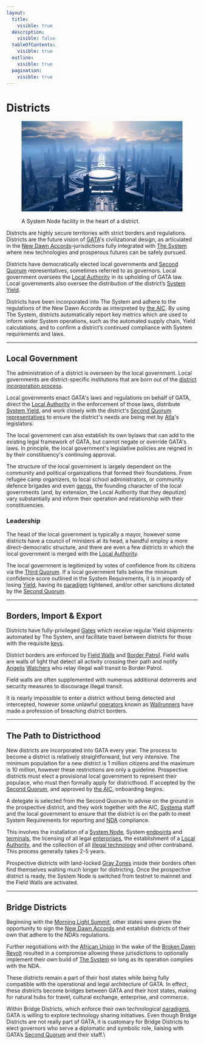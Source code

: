 ```yaml
---
layout:
  title:
    visible: true
  description:
    visible: false
  tableOfContents:
    visible: true
  outline:
    visible: true
  pagination:
    visible: true
---
```


# Districts

<figure><img src="../../../.gitbook/assets/districts.png" alt="" width="563"><figcaption><p>A System Node facility in the heart of a district.</p></figcaption></figure>

Districts are highly secure territories with strict borders and regulations. Districts are the future vision of [GATA](../)'s civilizational design, as articulated in the [New Dawn Accords](the-new-dawn-accords.md)–jurisdictions fully integrated with [The System](the-system.md) where new technologies and prosperous futures can be safely pursued.

Districts have democratically elected local governments and [Second Quorum](governance.md#the-second-quorum) representatives, sometimes referred to as governors. Local government oversees the [Local Authority](../law-and-order/local-authority.md) in its upholding of GATA law. Local governments also oversee the distribution of the district’s [System Yield](yield.md).

Districts have been incorporated into The System and adhere to the regulations of the New Dawn Accords as interpreted by [the AIC](../institutions/atlan-information-control-aic.md). By using The System, districts automatically report key metrics which are used to inform wider System operations, such as the automated supply chain, Yield calculations, and to confirm a district’s continued compliance with System requirements and laws.

***

## Local Government

The administration of a district is overseen by the local government. Local governments are district-specific institutions that are born out of the [district incorporation process](districts.md#the-path-to-districthood).&#x20;

Local governments enact GATA's laws and regulations on behalf of GATA, direct the [Local Authority](../law-and-order/local-authority.md) in the enforcement of those laws, distribute [System Yield](yield.md), and work closely with the district's [Second Quorum](governance.md#the-second-quorum) [representatives](governance.md#district-representative) to ensure the district's needs are being met by [Atla](../key-locations/atla.md)'s legislators.&#x20;

The local government can also establish its own bylaws that can add to the existing legal framework of GATA, but cannot negate or override GATA's laws. In principle, the local government's legislative policies are reigned in by their constituency's continuing approval.

The structure of the local government is largely dependent on the community and political organizations that formed their foundations. From refugee camp organizers, to local school administrators, or community defence brigades and even [gangs](../criminal-element/gangs.md), the founding character of the local governments (and, by extension, the Local Authority that they deputize) vary substantially and inform their operation and relationship with their constituencies.

### Leadership

The head of the local government is typically a mayor, however some districts have a council of ministers at its head, a handful employ a more direct-democratic structure, and there are even a few districts in which the local government is merged with the [Local Authority](../law-and-order/local-authority.md).

The local government is legitimized by votes of confidence from its citizens via the [Third Quorum](governance.md#the-third-quorum). If a local government falls below the minimum confidence score outlined in the System Requirements, it is in jeopardy of losing [Yield](yield.md), having its [paradigm](paradigms.md) tightened, and/or other sanctions dictated by the [Second Quorum](governance.md#the-second-quorum).

***

## Borders, Import & Export

Districts have fully-privileged [Gates](../borders-and-travel/gates.md) which receive regular Yield shipments automated by The System, and facilitate travel between districts for those with the requisite [keys](keys.md).&#x20;

District borders are enforced by [Field Walls](../borders-and-travel/field-walls.md) and [Border Patrol](../law-and-order/border-patrol.md). Field walls are walls of light that detect all activity crossing their path and notify [Angelis](../military-and-defense/angelis.md) [Watchers](../military-and-defense/angelis.md#watchers) who relay illegal wall transit to Border Patrol.

Field walls are often supplemented with numerous additional deterrents and security measures to discourage illegal transit.

It is nearly impossible to enter a district without being detected and intercepted, however some unlawful [operators](../enterprise/operators.md) known as [Wallrunners](../criminal-element/wallrunners.md) have made a profession of breaching district borders.

***

## **The Path to Districthood**

New districts are incorporated into GATA every year. The process to become a district is relatively straightforward, but very intensive. The minimum population for a new district is 1 million citizens and the maximum is 10 million, however these restrictions are only a guideline. Prospective districts must elect a provisional local government to represent their populace, who must then formally apply for districthood. If accepted by the [Second Quorum](governance.md#the-second-quorum), and approved by [the AIC](../institutions/atlan-information-control-aic.md), onboarding begins.

A delegate is selected from the Second Quorum to advise on the ground in the prospective district, and they work together with the AIC, [Systema](../enterprise/systema.md) staff and the local government to ensure that the district is on the path to meet System Requirements for reporting and [NDA](the-new-dawn-accords.md) compliance.

This involves the installation of a [System Node](the-system.md#system-nodes), System [endpoints](../../../overview/science-and-tech/endpoints.md) and [terminals](the-system.md#system-terminals), the licensing of all legal [enterprises](../enterprise/), the establishment of a [Local Authority](../law-and-order/local-authority.md), and the collection of all [illegal technology](../../../overview/science-and-tech/legacy-tech.md) and other contraband. This process generally takes 2-5 years.

Prospective districts with land-locked [Gray Zones](gray-zones.md) inside their borders often find themselves waiting much longer for districting. Once the prospective district is ready, the System Node is switched from testnet to mainnet and the Field Walls are activated.

***

## **Bridge Districts**

Beginning with the [Morning Light Summit](the-new-dawn-accords.md#the-morning-light-summit), other states were given the opportunity to sign the [New Dawn Accords](the-new-dawn-accords.md) and establish districts of their own that adhere to the NDA’s regulations.

Further negotiations with the [African Union](../../african-union/) in the wake of the [Broken Dawn Revolt](../../african-union/history/the-broken-dawn-revolt.md) resulted in a compromise allowing these jurisdictions to optionally implement their own build of [The System](the-system.md) so long as its operation complies with the NDA.

These districts remain a part of their host states while being fully compatible with the operational and legal architecture of GATA. In effect, these districts become bridges between GATA and their host states, making for natural hubs for travel, cultural exchange, enterprise, and commerce.

Within Bridge Districts, which enforce their own technological [paradigms](paradigms.md), GATA is willing to explore technology sharing initiatives. Even though Bridge Districts are not really part of GATA, it is customary for Bridge Districts to elect governors who serve a diplomatic and symbolic role, liaising with GATA’s [Second Quorum](governance.md#the-second-quorum) and their staff.\
